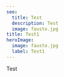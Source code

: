 ```yaml
---
seo:
  title: Test
  description: Test
  image: fausto.jpg
title: Test1
heroImage:
  image: fausto.jpg
  label: Test1
---
```

Test